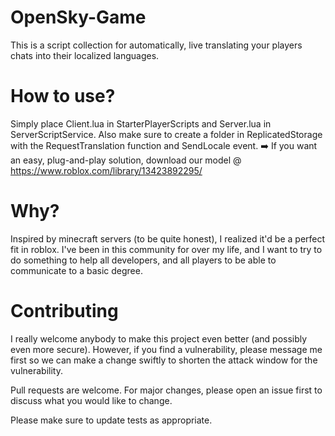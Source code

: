 # OpenSky-Game
This is a script collection for automatically, live translating your players chats into their localized languages.

# How to use?
Simply place Client.lua in StarterPlayerScripts and Server.lua in ServerScriptService. Also make sure to create a folder in ReplicatedStorage with the RequestTranslation function and SendLocale event.
➡️ If you want an easy, plug-and-play solution, download our model @ https://www.roblox.com/library/13423892295/

# Why?
Inspired by minecraft servers (to be quite honest), I realized it'd be a perfect fit in roblox. I've been in this community for over my life, and I want to try to do something to help all developers, and all players to be able to communicate to a basic degree.

# Contributing
I really welcome anybody to make this project even better (and possibly even more secure).
However, if you find a vulnerability, please message me first so we can make a change swiftly to shorten the attack window for the vulnerability.

Pull requests are welcome. For major changes, please open an issue first to discuss what you would like to change.

Please make sure to update tests as appropriate.
